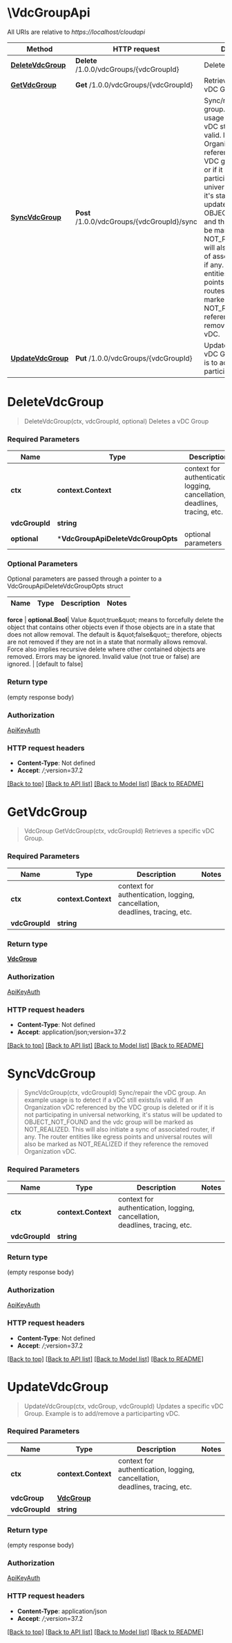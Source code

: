 # \VdcGroupApi

All URIs are relative to *https://localhost/cloudapi*

Method | HTTP request | Description
------------- | ------------- | -------------
[**DeleteVdcGroup**](VdcGroupApi.md#DeleteVdcGroup) | **Delete** /1.0.0/vdcGroups/{vdcGroupId} | Deletes a vDC Group
[**GetVdcGroup**](VdcGroupApi.md#GetVdcGroup) | **Get** /1.0.0/vdcGroups/{vdcGroupId} | Retrieves a specific vDC Group.
[**SyncVdcGroup**](VdcGroupApi.md#SyncVdcGroup) | **Post** /1.0.0/vdcGroups/{vdcGroupId}/sync | Sync/repair the vDC group. An example usage is to detect if a vDC still exists/is valid. If an Organization vDC referenced by the VDC group is deleted or if it is not participating in universal networking, it&#39;s status will be updated to OBJECT_NOT_FOUND and the vdc group will be marked as NOT_REALIZED. This will also initiate a sync of associated router, if any. The router entities like egress points and universal routes will also be marked as NOT_REALIZED if they reference the removed Organization vDC. 
[**UpdateVdcGroup**](VdcGroupApi.md#UpdateVdcGroup) | **Put** /1.0.0/vdcGroups/{vdcGroupId} | Updates a specific vDC Group.  Example is to add/remove a participarting vDC.


# **DeleteVdcGroup**
> DeleteVdcGroup(ctx, vdcGroupId, optional)
Deletes a vDC Group

### Required Parameters

Name | Type | Description  | Notes
------------- | ------------- | ------------- | -------------
 **ctx** | **context.Context** | context for authentication, logging, cancellation, deadlines, tracing, etc.
  **vdcGroupId** | **string**|  | 
 **optional** | ***VdcGroupApiDeleteVdcGroupOpts** | optional parameters | nil if no parameters

### Optional Parameters
Optional parameters are passed through a pointer to a VdcGroupApiDeleteVdcGroupOpts struct

Name | Type | Description  | Notes
------------- | ------------- | ------------- | -------------

 **force** | **optional.Bool**| Value \&quot;true\&quot; means to forcefully delete the object that contains other objects even if those objects are in a state that does not allow removal. The default is \&quot;false\&quot;; therefore, objects are not removed if they are not in a state that normally allows removal. Force also implies recursive delete where other contained objects are removed. Errors may be ignored. Invalid value (not true or false) are ignored.  | [default to false]

### Return type

 (empty response body)

### Authorization

[ApiKeyAuth](../README.md#ApiKeyAuth)

### HTTP request headers

 - **Content-Type**: Not defined
 - **Accept**: *_/_*;version=37.2

[[Back to top]](#) [[Back to API list]](../README.md#documentation-for-api-endpoints) [[Back to Model list]](../README.md#documentation-for-models) [[Back to README]](../README.md)

# **GetVdcGroup**
> VdcGroup GetVdcGroup(ctx, vdcGroupId)
Retrieves a specific vDC Group.

### Required Parameters

Name | Type | Description  | Notes
------------- | ------------- | ------------- | -------------
 **ctx** | **context.Context** | context for authentication, logging, cancellation, deadlines, tracing, etc.
  **vdcGroupId** | **string**|  | 

### Return type

[**VdcGroup**](VdcGroup.md)

### Authorization

[ApiKeyAuth](../README.md#ApiKeyAuth)

### HTTP request headers

 - **Content-Type**: Not defined
 - **Accept**: application/json;version=37.2

[[Back to top]](#) [[Back to API list]](../README.md#documentation-for-api-endpoints) [[Back to Model list]](../README.md#documentation-for-models) [[Back to README]](../README.md)

# **SyncVdcGroup**
> SyncVdcGroup(ctx, vdcGroupId)
Sync/repair the vDC group. An example usage is to detect if a vDC still exists/is valid. If an Organization vDC referenced by the VDC group is deleted or if it is not participating in universal networking, it's status will be updated to OBJECT_NOT_FOUND and the vdc group will be marked as NOT_REALIZED. This will also initiate a sync of associated router, if any. The router entities like egress points and universal routes will also be marked as NOT_REALIZED if they reference the removed Organization vDC. 

### Required Parameters

Name | Type | Description  | Notes
------------- | ------------- | ------------- | -------------
 **ctx** | **context.Context** | context for authentication, logging, cancellation, deadlines, tracing, etc.
  **vdcGroupId** | **string**|  | 

### Return type

 (empty response body)

### Authorization

[ApiKeyAuth](../README.md#ApiKeyAuth)

### HTTP request headers

 - **Content-Type**: Not defined
 - **Accept**: *_/_*;version=37.2

[[Back to top]](#) [[Back to API list]](../README.md#documentation-for-api-endpoints) [[Back to Model list]](../README.md#documentation-for-models) [[Back to README]](../README.md)

# **UpdateVdcGroup**
> UpdateVdcGroup(ctx, vdcGroup, vdcGroupId)
Updates a specific vDC Group.  Example is to add/remove a participarting vDC.

### Required Parameters

Name | Type | Description  | Notes
------------- | ------------- | ------------- | -------------
 **ctx** | **context.Context** | context for authentication, logging, cancellation, deadlines, tracing, etc.
  **vdcGroup** | [**VdcGroup**](VdcGroup.md)|  | 
  **vdcGroupId** | **string**|  | 

### Return type

 (empty response body)

### Authorization

[ApiKeyAuth](../README.md#ApiKeyAuth)

### HTTP request headers

 - **Content-Type**: application/json
 - **Accept**: *_/_*;version=37.2

[[Back to top]](#) [[Back to API list]](../README.md#documentation-for-api-endpoints) [[Back to Model list]](../README.md#documentation-for-models) [[Back to README]](../README.md)

